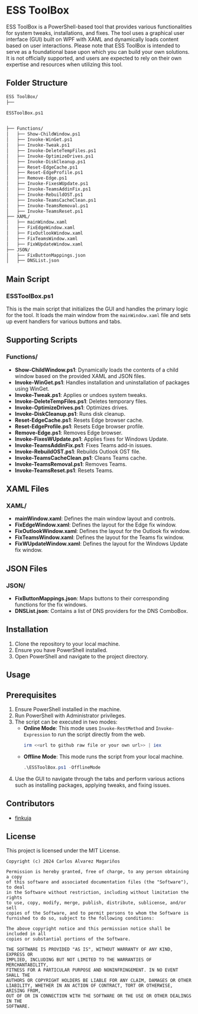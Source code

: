 
# ESS ToolBox

ESS ToolBox is a PowerShell-based tool that provides various functionalities for system tweaks, installations, and fixes. The tool uses a graphical user interface (GUI) built on WPF with XAML and dynamically loads content based on user interactions. Please note that ESS ToolBox is intended to serve as a foundational base upon which you can build your own solutions. It is not officially supported, and users are expected to rely on their own expertise and resources when utilizing this tool.

## Folder Structure

```markdown
ESS ToolBox/
├── 

ESSToolBox.ps1


├── Functions/
│   ├── Show-ChildWindow.ps1
│   ├── Invoke-WinGet.ps1
│   ├── Invoke-Tweak.ps1
│   ├── Invoke-DeleteTempFiles.ps1
│   ├── Invoke-OptimizeDrives.ps1
│   ├── Invoke-DiskCleanup.ps1
│   ├── Reset-EdgeCache.ps1
│   ├── Reset-EdgeProfile.ps1
│   ├── Remove-Edge.ps1
│   ├── Invoke-FixesWUpdate.ps1
│   ├── Invoke-TeamsAddinFix.ps1
│   ├── Invoke-RebuildOST.ps1
│   ├── Invoke-TeamsCacheClean.ps1
│   ├── Invoke-TeamsRemoval.ps1
│   ├── Invoke-TeamsReset.ps1
├── XAML/
│   ├── mainWindow.xaml
│   ├── FixEdgeWindow.xaml
│   ├── FixOutlookWindow.xaml
│   ├── FixTeamsWindow.xaml
│   ├── FixWUpdateWindow.xaml
├── JSON/
│   ├── FixButtonMappings.json
│   ├── DNSList.json
```

## Main Script

### ESSToolBox.ps1
This is the main script that initializes the GUI and handles the primary logic for the tool. It loads the main window from the `mainWindow.xaml` file and sets up event handlers for various buttons and tabs.

## Supporting Scripts

### Functions/
- **Show-ChildWindow.ps1**: Dynamically loads the contents of a child window based on the provided XAML and JSON files.
- **Invoke-WinGet.ps1**: Handles installation and uninstallation of packages using WinGet.
- **Invoke-Tweak.ps1**: Applies or undoes system tweaks.
- **Invoke-DeleteTempFiles.ps1**: Deletes temporary files.
- **Invoke-OptimizeDrives.ps1**: Optimizes drives.
- **Invoke-DiskCleanup.ps1**: Runs disk cleanup.
- **Reset-EdgeCache.ps1**: Resets Edge browser cache.
- **Reset-EdgeProfile.ps1**: Resets Edge browser profile.
- **Remove-Edge.ps1**: Removes Edge browser.
- **Invoke-FixesWUpdate.ps1**: Applies fixes for Windows Update.
- **Invoke-TeamsAddinFix.ps1**: Fixes Teams add-in issues.
- **Invoke-RebuildOST.ps1**: Rebuilds Outlook OST file.
- **Invoke-TeamsCacheClean.ps1**: Cleans Teams cache.
- **Invoke-TeamsRemoval.ps1**: Removes Teams.
- **Invoke-TeamsReset.ps1**: Resets Teams.

## XAML Files

### XAML/
- **mainWindow.xaml**: Defines the main window layout and controls.
- **FixEdgeWindow.xaml**: Defines the layout for the Edge fix window.
- **FixOutlookWindow.xaml**: Defines the layout for the Outlook fix window.
- **FixTeamsWindow.xaml**: Defines the layout for the Teams fix window.
- **FixWUpdateWindow.xaml**: Defines the layout for the Windows Update fix window.

## JSON Files

### JSON/
- **FixButtonMappings.json**: Maps buttons to their corresponding functions for the fix windows.
- **DNSList.json**: Contains a list of DNS providers for the DNS ComboBox.

## Installation

1. Clone the repository to your local machine.
2. Ensure you have PowerShell installed.
3. Open PowerShell and navigate to the project directory.

## Usage

## Prerequisites

1. Ensure PowerShell installed in the machine.
2. Run PowerShell with Administrator privileges.
2. The script can be executed in two modes:
    - **Online Mode**: This mode uses `Invoke-RestMethod` and `Invoke-Expression` to run the script directly from the web.
      ```powershell
      irm <<url to github raw file or your own url>> | iex
      ```
    - **Offline Mode**: This mode runs the script from your local machine.
      ```powershell
      .\ESSToolBox.ps1 -OfflineMode
      ```
3. Use the GUI to navigate through the tabs and perform various actions such as installing packages, applying tweaks, and fixing issues.

## Contributors

- [finkuja](https://github.com/finkuja)

## License

This project is licensed under the MIT License.
```
Copyright (c) 2024 Carlos Alvarez Magariños

Permission is hereby granted, free of charge, to any person obtaining a copy
of this software and associated documentation files (the "Software"), to deal
in the Software without restriction, including without limitation the rights
to use, copy, modify, merge, publish, distribute, sublicense, and/or sell
copies of the Software, and to permit persons to whom the Software is
furnished to do so, subject to the following conditions:

The above copyright notice and this permission notice shall be included in all
copies or substantial portions of the Software.

THE SOFTWARE IS PROVIDED "AS IS", WITHOUT WARRANTY OF ANY KIND, EXPRESS OR
IMPLIED, INCLUDING BUT NOT LIMITED TO THE WARRANTIES OF MERCHANTABILITY,
FITNESS FOR A PARTICULAR PURPOSE AND NONINFRINGEMENT. IN NO EVENT SHALL THE
AUTHORS OR COPYRIGHT HOLDERS BE LIABLE FOR ANY CLAIM, DAMAGES OR OTHER
LIABILITY, WHETHER IN AN ACTION OF CONTRACT, TORT OR OTHERWISE, ARISING FROM,
OUT OF OR IN CONNECTION WITH THE SOFTWARE OR THE USE OR OTHER DEALINGS IN THE
SOFTWARE.
```
